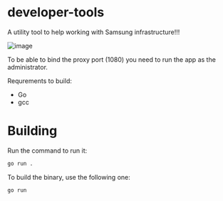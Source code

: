 ﻿# developer-tools

 A utility tool to help working with Samsung infrastructure!!!

![image](https://github.com/user-attachments/assets/b2cd476f-1add-47a6-8a42-bc77e6da578e)

To be able to bind the proxy port (1080) you need to run the app as the administrator.

Requrements to build:

* Go
* gcc

# Building

Run the command to run it:

```sh
go run .
```

To build the binary, use the following one:

```sh
go run
```
